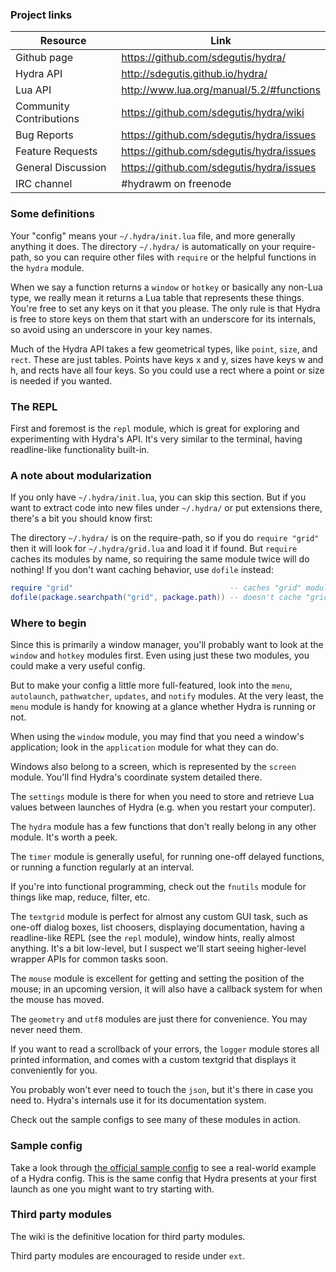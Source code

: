 ### Project links

Resource                 | Link
-------------------------|------------------------------------------
Github page              | https://github.com/sdegutis/hydra/
Hydra API                | http://sdegutis.github.io/hydra/
Lua API                  | http://www.lua.org/manual/5.2/#functions
Community Contributions  | https://github.com/sdegutis/hydra/wiki
Bug Reports              | https://github.com/sdegutis/hydra/issues
Feature Requests         | https://github.com/sdegutis/hydra/issues
General Discussion       | https://github.com/sdegutis/hydra/issues
IRC channel              | #hydrawm on freenode


### Some definitions

Your "config" means your `~/.hydra/init.lua` file, and more generally anything it does. The directory `~/.hydra/` is automatically on your require-path, so you can require other files with `require` or the helpful functions in the `hydra` module.

When we say a function returns a `window` or `hotkey` or basically any non-Lua type, we really mean it returns a Lua table that represents these things. You're free to set any keys on it that you please. The only rule is that Hydra is free to store keys on them that start with an underscore for its internals, so avoid using an underscore in your key names.

Much of the Hydra API takes a few geometrical types, like `point`, `size`, and `rect`. These are just tables. Points have keys x and y, sizes have keys w and h, and rects have all four keys. So you could use a rect where a point or size is needed if you wanted.


### The REPL

First and foremost is the `repl` module, which is great for exploring and experimenting with Hydra's API. It's very similar to the terminal, having readline-like functionality built-in.


### A note about modularization

If you only have `~/.hydra/init.lua`, you can skip this section. But if you want to extract code into new files under `~/.hydra/` or put extensions there, there's a bit you should know first:

The directory `~/.hydra/` is on the require-path, so if you do `require "grid"` then it will look for `~/.hydra/grid.lua` and load it if found. But `require` caches its modules by name, so requiring the same module twice will do nothing! If you don't want caching behavior, use `dofile` instead:

~~~lua
require "grid"                                   -- caches "grid" module
dofile(package.searchpath("grid", package.path)) -- doesn't cache "grid" module
~~~

### Where to begin

Since this is primarily a window manager, you'll probably want to look at the `window` and `hotkey` modules first. Even using just these two modules, you could make a very useful config.

But to make your config a little more full-featured, look into the `menu`, `autolaunch`, `pathwatcher`, `updates`, and `notify` modules. At the very least, the `menu` module is handy for knowing at a glance whether Hydra is running or not.

When using the `window` module, you may find that you need a window's application; look in the `application` module for what they can do.

Windows also belong to a screen, which is represented by the `screen` module. You'll find Hydra's coordinate system detailed there.

The `settings` module is there for when you need to store and retrieve Lua values between launches of Hydra (e.g. when you restart your computer).

The `hydra` module has a few functions that don't really belong in any other module. It's worth a peek.

The `timer` module is generally useful, for running one-off delayed functions, or running a function regularly at an interval.

If you're into functional programming, check out the `fnutils` module for things like map, reduce, filter, etc.

The `textgrid` module is perfect for almost any custom GUI task, such as one-off dialog boxes, list choosers, displaying documentation, having a readline-like REPL (see the `repl` module), window hints, really almost anything. It's a bit low-level, but I suspect we'll start seeing higher-level wrapper APIs for common tasks soon.

The `mouse` module is excellent for getting and setting the position of the mouse; in an upcoming version, it will also have a callback system for when the mouse has moved.

The `geometry` and `utf8` modules are just there for convenience. You may never need them.

If you want to read a scrollback of your errors, the `logger` module stores all printed information, and comes with a custom textgrid that displays it conveniently for you.

You probably won't ever need to touch the `json`, but it's there in case you need to. Hydra's internals use it for its documentation system.

Check out the sample configs to see many of these modules in action.


### Sample config

Take a look through [the official sample config](https://github.com/sdegutis/hydra/blob/master/Hydra/Bootstrapping/sample_config.lua) to see a real-world example of a Hydra config. This is the same config that Hydra presents at your first launch as one you might want to try starting with.


### Third party modules

The wiki is the definitive location for third party modules.

Third party modules are encouraged to reside under `ext`.

